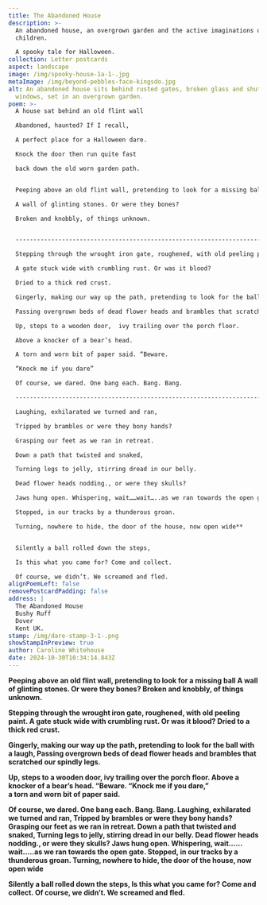 ```yaml
---
title: The Abandoned House
description: >-
  An abandoned house, an overgrown garden and the active imaginations of
  children.

  A spooky tale for Halloween.
collection: Letter postcards
aspect: landscape
image: /img/spooky-house-1a-1-.jpg
metaImage: /img/beyond-pebbles-face-kingsdo.jpg
alt: An abandoned house sits behind rusted gates, broken glass and shuttered
  windows, set in an overgrown garden.
poem: >-
  A house sat behind an old flint wall 

  Abandoned, haunted? If I recall,

  A perfect place for a Halloween dare.

  Knock the door then run quite fast

  back down the old worn garden path.


  Peeping above an old flint wall, pretending to look for a missing ball

  A wall of glinting stones. Or were they bones?

  Broken and knobbly, of things unknown.


  --------------------------------------------------------------------------------------------------------------------------------------------------------------------------------------

  Stepping through the wrought iron gate, roughened, with old peeling paint.

  A gate stuck wide with crumbling rust. Or was it blood? 

  Dried to a thick red crust.

  Gingerly, making our way up the path, pretending to look for the ball with a laugh,

  Passing overgrown beds of dead flower heads and brambles that scratched our spindly legs.

  Up, steps to a wooden door,  ivy trailing over the porch floor.

  Above a knocker of a bear’s head. 

  A torn and worn bit of paper said. “Beware. 

  “Knock me if you dare”

  Of course, we dared. One bang each. Bang. Bang.

  --------------------------------------------------------------------------------------------------------------------------------------------------------------------------------------

  Laughing, exhilarated we turned and ran,

  Tripped by brambles or were they bony hands?

  Grasping our feet as we ran in retreat.

  Down a path that twisted and snaked,

  Turning legs to jelly, stirring dread in our belly.

  Dead flower heads nodding., or were they skulls? 

  Jaws hung open. Whispering, wait……wait…..as we ran towards the open gate.

  Stopped, in our tracks by a thunderous groan.

  Turning, nowhere to hide, the door of the house, now open wide**


  Silently a ball rolled down the steps,

  Is this what you came for? Come and collect.

  Of course, we didn’t. We screamed and fled.
alignPoemLeft: false
removePostcardPadding: false
address: |
  The Abandoned House
  Bushy Ruff
  Dover
  Kent UK.
stamp: /img/dare-stamp-3-1-.png
showStampInPreview: true
author: Caroline Whitehouse
date: 2024-10-30T10:34:14.843Z
---
```

**Peeping above an old flint wall, pretending to look for a missing ball
A wall of glinting stones. Or were they bones?
Broken and knobbly, of things unknown.**

**Stepping through the wrought iron gate, roughened, with old peeling paint.
A gate stuck wide with crumbling rust. Or was it blood? 
Dried to a thick red crust.**

**Gingerly, making our way up the path, pretending to look for the ball with a laugh,
Passing overgrown beds of dead flower heads and brambles that scratched our spindly legs.**

**Up, steps to a wooden door,  ivy trailing over the porch floor.
Above a knocker of a bear’s head. “Beware. “Knock me if you dare,”**\
**a torn and worn bit of paper said.**

**Of course, we dared. One bang each. Bang. Bang.
Laughing, exhilarated we turned and ran,
Tripped by brambles or were they bony hands?
Grasping our feet as we ran in retreat.
Down a path that twisted and snaked,
Turning legs to jelly, stirring dread in our belly.
Dead flower heads nodding., or were they skulls? 
Jaws hung open. Whispering, wait……wait…..as we ran towards the open gate.
Stopped, in our tracks by a thunderous groan.
Turning, nowhere to hide, the door of the house, now open wide**

**Silently a ball rolled down the steps,
Is this what you came for? Come and collect.
Of course, we didn’t. We screamed and fled.**